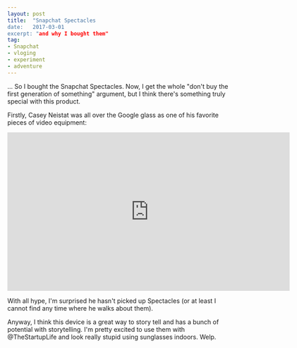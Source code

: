 ```yaml
---
layout: post
title:  "Snapchat Spectacles
date:   2017-03-01
excerpt: "and why I bought them"
tag:
- Snapchat
- vloging
- experiment
- adventure
---
```


... So I bought the Snapchat Spectacles. Now, I get the whole "don't buy the first generation of something" argument, but I think there's something truly special with this product.


Firstly, Casey Neistat was all over the Google glass as one of his favorite pieces of video equipment:
<iframe width="640" height="360" src="https://www.youtube.com/watch?v=k9-ekDhkCn0&t=188s" frameborder="0" allowfullscreen></iframe>

With all hype, I'm surprised he hasn't picked up Spectacles (or at least I cannot find any time where he walks about them).

Anyway, I think this device is a great way to story tell and has a bunch of potential with storytelling. I'm pretty excited to use them with @TheStartupLife and look really stupid using sunglasses indoors. Welp.
